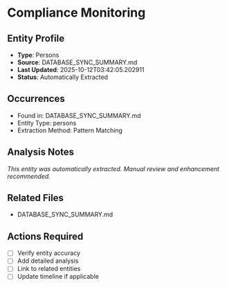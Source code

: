 # Compliance Monitoring

## Entity Profile
- **Type**: Persons
- **Source**: DATABASE_SYNC_SUMMARY.md
- **Last Updated**: 2025-10-12T03:42:05.202911
- **Status**: Automatically Extracted

## Occurrences
- Found in: DATABASE_SYNC_SUMMARY.md
- Entity Type: persons
- Extraction Method: Pattern Matching

## Analysis Notes
*This entity was automatically extracted. Manual review and enhancement recommended.*

## Related Files
- DATABASE_SYNC_SUMMARY.md

## Actions Required
- [ ] Verify entity accuracy
- [ ] Add detailed analysis
- [ ] Link to related entities
- [ ] Update timeline if applicable
